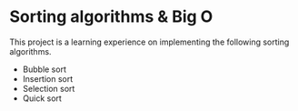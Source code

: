 # Sorting algorithms & Big O

This project is a learning experience on implementing the following sorting algorithms.
+ Bubble sort
+ Insertion sort
+ Selection sort
+ Quick sort
